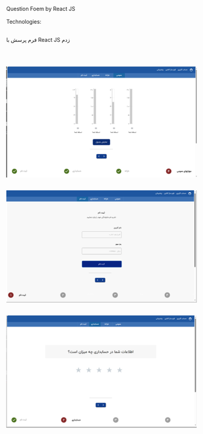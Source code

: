 Question Foem by React JS
<br>
</br>
Technologies:
<br>
</br>



فرم پرسش با React JS زدم



<br>
</br>  

![alt text](https://github.com/mohammadbaghani/Question-form-React/blob/main/src/public/fonts/question-form-chart.png)
<br>
</br>    

![alt text](https://github.com/mohammadbaghani/Question-form-React/blob/main/src/public/fonts/question-form.png)
<br>
</br>    

![alt text](https://github.com/mohammadbaghani/Question-form-React/blob/main/src/public/fonts/question-form-star.png)



